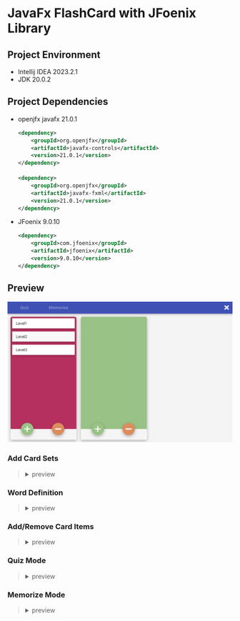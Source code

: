 # JavaFx FlashCard with JFoenix Library
## Project Environment
* Intellij IDEA 2023.2.1
* JDK 20.0.2

## Project Dependencies
* openjfx javafx 21.0.1
    ```xml
    <dependency>
        <groupId>org.openjfx</groupId>
        <artifactId>javafx-controls</artifactId>
        <version>21.0.1</version>
    </dependency>

    <dependency>
        <groupId>org.openjfx</groupId>
        <artifactId>javafx-fxml</artifactId>
        <version>21.0.1</version>
    </dependency>
    ```
* JFoenix 9.0.10
    ```xml
    <dependency>
        <groupId>com.jfoenix</groupId>
        <artifactId>jfoenix</artifactId>
        <version>9.0.10</version>
    </dependency>
    ```

## Preview
![main](img/main.png)

### Add Card Sets
><details>
><summary>preview</summary>
>
>![add_sets](img/add_sets.png)
>![add_sets](img/add_sets.gif)
>
></details>

### Word Definition
><details>
><summary>preview</summary>
>
>![word](img/word.png)
>
></details>

### Add/Remove Card Items
><details>
><summary>preview</summary>
>
> #### Add Card Items
>![add_items](img/add_items.gif)
>
> #### Remove Card Items
>![remove_items](img/remove_items.gif)
>
></details>

### Quiz Mode
><details>
><summary>preview</summary>
>
> #### Quiz
>![quiz_main](img/quiz.png)
>
> #### Quiz with Hint (Click that Fab BTN)
>![quiz_hint](img/quiz_with_hint.png)
>
> #### Quiz Result
>![quiz_result](img/quiz_result.png)
>
> #### GIF
> ![quiz](img/quiz.gif)
></details>

### Memorize Mode
><details>
><summary>preview</summary>
>
> #### Memorize
>![memorize_main](img/memorize.png)
>
> #### Memorize with Answer (Click that Fab BTN)
>![memorize_ans](img/memorize_with_definiton.png)
>
> #### GIF
>![memorize](img/memorize.gif)
></details>